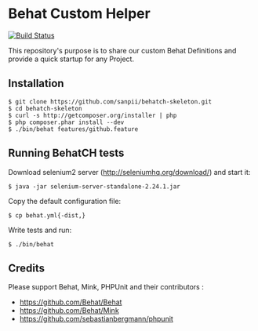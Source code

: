 # Behat Custom Helper

[![Build Status](https://travis-ci.org/sanpii/behatch-skeleton.png)](https://travis-ci.org/sanpii/behatch-skeleton)

This repository's purpose is to share our custom Behat Definitions and provide a
quick startup for any Project.

## Installation

    $ git clone https://github.com/sanpii/behatch-skeleton.git
    $ cd behatch-skeleton
    $ curl -s http://getcomposer.org/installer | php
    $ php composer.phar install --dev
    $ ./bin/behat features/github.feature

## Running BehatCH tests

Download selenium2 server (<http://seleniumhq.org/download/>) and start it:

    $ java -jar selenium-server-standalone-2.24.1.jar

Copy the default configuration file:

    $ cp behat.yml{-dist,}

Write tests and run:

    $ ./bin/behat

## Credits

Please support Behat, Mink, PHPUnit and their contributors :

* https://github.com/Behat/Behat
* https://github.com/Behat/Mink
* https://github.com/sebastianbergmann/phpunit
